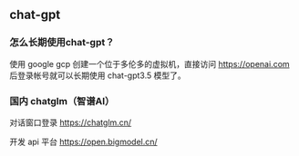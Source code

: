 ## chat-gpt

### 怎么长期使用chat-gpt？

使用 google gcp 创建一个位于多伦多的虚拟机，直接访问 https://openai.com 后登录帐号就可以长期使用 chat-gpt3.5 模型了。



### 国内 chatglm（智谱AI）

对话窗口登录
https://chatglm.cn/

开发 api 平台
https://open.bigmodel.cn/